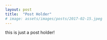 ```yaml
---
layout: post
title:  "Post Holder"
# image: assets/images/posts/2017-02-15.jpeg
---
```


this is just a post holder!